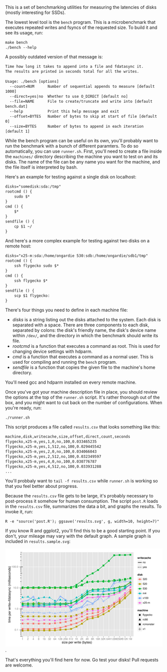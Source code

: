 This is a set of benchmarking utilities for measuring the latencies of disks
(mostly interesting for SSDs).

The lowest level tool is the `bench` program. This is a microbenchmark that
executes repeated writes and fsyncs of the requested size. To build it and see
its usage, run:

    make bench
    ./bench --help

A possibly outdated version of that message is:

    Time how long it takes to append into a file and fdatasync it.
    The results are printed in seconds total for all the writes.

    Usage: ./bench [options]
      --count=NUM      Number of sequential appends to measure [default 1000]
      --direct=yes|no  Whether to use O_DIRECT [default no]
      --file=NAME      File to create/truncate and write into [default bench.dat]
      --help           Print this help message and exit
      --offset=BYTES   Number of bytes to skip at start of file [default 0]
      --size=BYTES     Number of bytes to append in each iteration [default 1]


While the bench program can be useful on its own, you'll probably want to run
the benchmark with a bunch of different paramters. To do so automatically, you
can use `runner.sh`. First, you'll need to create a file inside the `machines/`
directory describing the machine you want to test on and its disks. The name of
the file can be any name you want for the machine, and the file itself is
interpreted by bash.

Here's an example for testing against a single disk on localhost:

    disks="somedisk:sda:/tmp"
    rootcmd () {
        sudo $*
    }
    cmd () {
        $*
    }
    sendfile () {
        cp $1 ~/
    }

And here's a more complex example for testing against two disks on a remote
host:

    disks="x25-m:sda:/home/ongardie 530:sdb:/home/ongardie/sdb1/tmp"
    rootcmd () {
        ssh flygecko sudo $*
    }
    cmd () {
        ssh flygecko $*
    }
    sendfile () {
        scp $1 flygecko:
    }

There's four things you need to define in each machine file:

 * _disks_ is a string listing out the disks attached to the system. Each disk
   is separated with a space. There are three components to each disk,
   separated by colons: the disk's friendly name, the disk's device name within
   `/dev/`, and the directory in which the benchmark should write its file.
 * _rootcmd_ is a function that executes a command as root. This is used for
   changing device settings with hdparm.
 * _cmd_ is a function that executes a command as a normal user. This is used
   for compiling and running the `bench` program.
 * _sendfile_ is a function that copies the given file to the machine's home
   directory.

You'll need gcc and hdparm installed on every remote machine.

Once you've got your machine description file in place, you should review the
options at the top of the `runner.sh` script. It's rather thorough out of the
box, and you might want to cut back on the number of configurations. When
you're ready, run:

    ./runner.sh

This script produces a file called `results.csv` that looks something like
this:

    machine,disk,writecache,size,offset,direct,count,seconds
    flygecko,x25-m,yes,1,0,no,100,0.033465235
    flygecko,x25-m,yes,1,512,no,100,0.029445542
    flygecko,x25-m,yes,2,0,no,100,0.034066043
    flygecko,x25-m,yes,2,512,no,100,0.032349597
    flygecko,x25-m,yes,4,0,no,100,0.030776787
    flygecko,x25-m,yes,4,512,no,100,0.033931288
    ...

You'll probbaly want to `tail -f results.csv` while `runner.sh` is working so
that you feel better about progress.

Because the `results.csv` file gets to be large, it's probably necessary to
post-process it somehow for human consumption. The script `post.R` loads in the
`results.csv` file, summarizes the data a bit, and graphs the results. To
invoke it, run:

    R -e "source('post.R'); ggsave('results.svg', g, width=10, height=7)"

If you know R and ggplot2, you'll find this to be a good starting point. If you
don't, your mileage may vary with the default graph. A sample graph is included
in `results.sample.svg`:

![results.sample.svg](results.sample.svg).

That's everything you'll find here for now. Go test your disks! Pull requests
are welcome.
